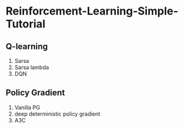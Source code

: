 # Reinforcement-Learning-Simple-Tutorial

## Q-learning
1. Sarsa
2. Sarsa lambda
3. DQN

## Policy Gradient
1. Vanilla PG
2. deep deterministic policy gradient
3. A3C